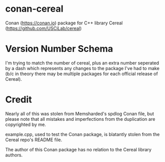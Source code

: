 # conan-cereal
Conan (https://conan.io) package for C++ library Cereal (https://github.com/USCiLab/cereal)

# Version Number Schema

I'm trying to match the number of cereal, plus an extra number seperated by a
dash which represents any changes to the package I've had to make (b/c in
theory there may be multiple packages for each official release of Cereal).

# Credit

Nearly all of this was stolen from Memsharded's spdlog Conan file, but please
note that all mistakes and imperfections from the duplication are copyrighted
by me.

example.cpp, used to test the Conan package, is blatantly stolen from the Cereal
repo's README file.

The author of this Conan package has no relation to the Cereal library authors.
